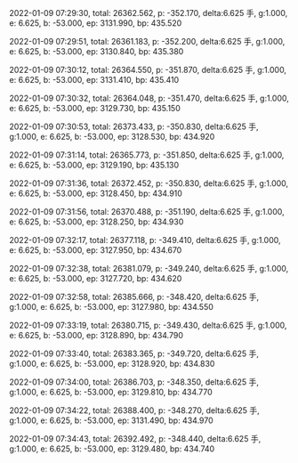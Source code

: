 2022-01-09 07:29:30, total: 26362.562, p: -352.170, delta:6.625 手, g:1.000, e: 6.625, b: -53.000, ep: 3131.990, bp: 435.520

2022-01-09 07:29:51, total: 26361.183, p: -352.200, delta:6.625 手, g:1.000, e: 6.625, b: -53.000, ep: 3130.840, bp: 435.380

2022-01-09 07:30:12, total: 26364.550, p: -351.870, delta:6.625 手, g:1.000, e: 6.625, b: -53.000, ep: 3131.410, bp: 435.410

2022-01-09 07:30:32, total: 26364.048, p: -351.470, delta:6.625 手, g:1.000, e: 6.625, b: -53.000, ep: 3129.730, bp: 435.150

2022-01-09 07:30:53, total: 26373.433, p: -350.830, delta:6.625 手, g:1.000, e: 6.625, b: -53.000, ep: 3128.530, bp: 434.920

2022-01-09 07:31:14, total: 26365.773, p: -351.850, delta:6.625 手, g:1.000, e: 6.625, b: -53.000, ep: 3129.190, bp: 435.130

2022-01-09 07:31:36, total: 26372.452, p: -350.830, delta:6.625 手, g:1.000, e: 6.625, b: -53.000, ep: 3128.450, bp: 434.910

2022-01-09 07:31:56, total: 26370.488, p: -351.190, delta:6.625 手, g:1.000, e: 6.625, b: -53.000, ep: 3128.250, bp: 434.930

2022-01-09 07:32:17, total: 26377.118, p: -349.410, delta:6.625 手, g:1.000, e: 6.625, b: -53.000, ep: 3127.950, bp: 434.670

2022-01-09 07:32:38, total: 26381.079, p: -349.240, delta:6.625 手, g:1.000, e: 6.625, b: -53.000, ep: 3127.720, bp: 434.620

2022-01-09 07:32:58, total: 26385.666, p: -348.420, delta:6.625 手, g:1.000, e: 6.625, b: -53.000, ep: 3127.980, bp: 434.550

2022-01-09 07:33:19, total: 26380.715, p: -349.430, delta:6.625 手, g:1.000, e: 6.625, b: -53.000, ep: 3128.890, bp: 434.790

2022-01-09 07:33:40, total: 26383.365, p: -349.720, delta:6.625 手, g:1.000, e: 6.625, b: -53.000, ep: 3128.920, bp: 434.830

2022-01-09 07:34:00, total: 26386.703, p: -348.350, delta:6.625 手, g:1.000, e: 6.625, b: -53.000, ep: 3129.810, bp: 434.770

2022-01-09 07:34:22, total: 26388.400, p: -348.270, delta:6.625 手, g:1.000, e: 6.625, b: -53.000, ep: 3131.490, bp: 434.970

2022-01-09 07:34:43, total: 26392.492, p: -348.440, delta:6.625 手, g:1.000, e: 6.625, b: -53.000, ep: 3129.480, bp: 434.740